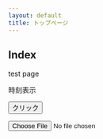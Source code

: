 ```yaml
---
layout: default
title: トップページ
---
```


## Index

test page


<p id="RealtimeClockArea">時刻表示</p>


<button type="button" onclick="ShowAlart()">クリック</button>


<input type="file">

<!--script読み込み-->

<script src="./js/hello_world.js"></script>

<script src="./js/date.js"></script>


